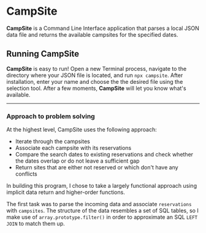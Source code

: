 # CampSite

**CampSite** is a Command Line Interface application that parses a local JSON data file and returns the available campsites for the specified dates.

## Running CampSite

**CampSite** is easy to run! Open a new Terminal process, navigate to the directory where your JSON file is located, and run `npx campsite`. After installation, enter your name and choose the the desired file using the selection tool. After a few moments, **CampSite** will let you know what's available.

***

### Approach to problem solving

At the highest level, CampSite uses the following approach:

- Iterate through the campsites
- Associate each campsite with its reservations
- Compare the search dates to existing reservations and check whether the dates overlap or do not leave a sufficient gap
- Return sites that are either not reserved or which don't have any conflicts

In building this program, I chose to take a largely functional approach using implicit data return and higher-order functions.

The first task was to parse the incoming data and associate `reservations` with `campsites`. The structure of the data resembles a set of SQL tables, so I make use of `array.prototype.filter()` in order to approximate an SQL `LEFT JOIN` to match them up.